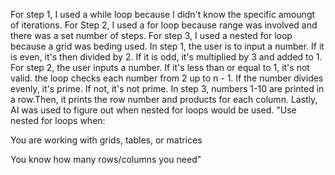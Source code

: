 For step 1, I used a while loop because I didn't know the specific amoungt of iterations. For Step 2, I used a for loop because range was involved and there was a set number of steps.
For step 3, I used a nested for loop because a grid was beding used. In step 1, the user is to input a number. If it is even, it's then divided by 2. If it is odd, it's multiplied by 3 and added to 1. For step 2, the user inputs a number. If it's less than or equal to 1, it's not valid. the loop checks each number from 2 up to n - 1. If the number divides evenly, it's prime. If not, it's not prime. In step 3, numbers 1-10 are printed in a row.Then, it prints the row number and products for each column. Lastly, AI was used to figure out when nested for loops would be used. 
"Use nested for loops when:

You are working with grids, tables, or matrices

You know how many rows/columns you need"
